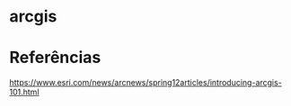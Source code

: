# arcgis

# Referências
https://www.esri.com/news/arcnews/spring12articles/introducing-arcgis-101.html
